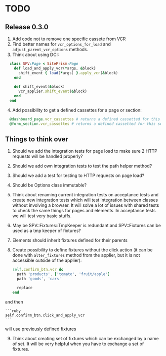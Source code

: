 # TODO

## Release 0.3.0

1. Add code not to remove one specific cassete from VCR
2. Find better names for `vcr_options_for_load` and `adjust_parent_vcr_options` methods.
3. Think about using DCI:
  ```ruby
    class SPV:Page < SitePrism:Page
      def load_and_apply_vcr(*args, &block)
        shift_event { load(*args) }.apply_vcr(&block)
      end
    
      def shift_event(&block)
        vcr_applier.shift_event(&block)
      end
    end
  ```
4. Add possibility to get a defined cassettes for a page or section:
  ```ruby
    @dashboard_page.vcr_cassettes # returns a defined cassetted for this page
    @form_section.vcr_cassettes # returns a defined cassetted for this section
  ```

## Things to think over

1. Should we add the integration tests for page load to make sure 2 HTTP requests will be handled properly?
2. Should we add own integration tests to test the path helper method?
3. Should we add a test for testing to HTTP requests on page load?
4. Should be Options class immutable?
5. Think about renaming current integration tests on acceptance tests and create new integration tests which will test integration between classes without involving a browser. It will solve a lot of issues with shared tests to check the same things for pages and elements. In acceptance tests we will test very basic stuffs.
6. May be SPV::Fixtures::TmpKeeper is redundant and SPV::Fixtures can be used as a tmp keeper of fixtures?
7. Elements should inherit fixtures defined for their parents
8. Create possibility to define fixtures without the click action (it can be done with `alter_fixtures` method from the applier, but it is not accessible outside of the applier):

    ```ruby
    self.confirm_btn.vcr do
      path 'products', ['tomato', 'fruit/apple']
      path 'goods', 'cars'

      replace
    end
    ```

  and then

    ```ruby
    self.confirm_btn.click_and_apply_vcr
    ```

  will use previously defined fixtures
  
9. Think about creating set of fixtures which can be exchanged by a name of set. It will be very helpful when you have to exchange a set of fixtures.
